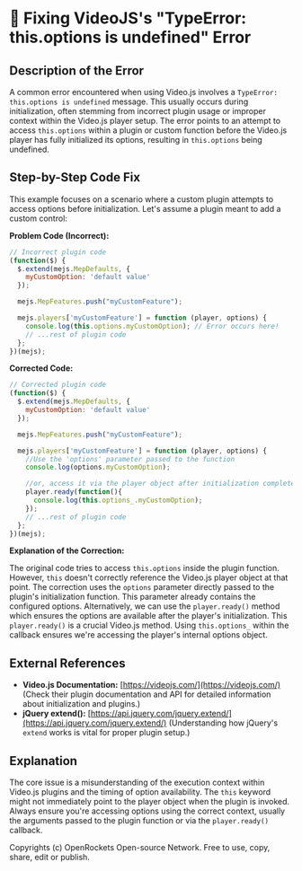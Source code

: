 # 🐞 Fixing VideoJS's "TypeError: this.options is undefined" Error


## Description of the Error

A common error encountered when using Video.js involves a `TypeError: this.options is undefined` message.  This usually occurs during initialization, often stemming from incorrect plugin usage or improper context within the Video.js player setup.  The error points to an attempt to access `this.options` within a plugin or custom function before the Video.js player has fully initialized its options, resulting in `this.options` being undefined.

## Step-by-Step Code Fix

This example focuses on a scenario where a custom plugin attempts to access options before initialization.  Let's assume a plugin meant to add a custom control:


**Problem Code (Incorrect):**

```javascript
// Incorrect plugin code
(function($) {
  $.extend(mejs.MepDefaults, {
    myCustomOption: 'default value'
  });

  mejs.MepFeatures.push("myCustomFeature");

  mejs.players['myCustomFeature'] = function (player, options) {
    console.log(this.options.myCustomOption); // Error occurs here!
    // ...rest of plugin code
  };
})(mejs);
```

**Corrected Code:**

```javascript
// Corrected plugin code
(function($) {
  $.extend(mejs.MepDefaults, {
    myCustomOption: 'default value'
  });

  mejs.MepFeatures.push("myCustomFeature");

  mejs.players['myCustomFeature'] = function (player, options) {
    //Use the 'options' parameter passed to the function
    console.log(options.myCustomOption);  

    //or, access it via the player object after initialization completes:
    player.ready(function(){
      console.log(this.options_.myCustomOption);
    });
    // ...rest of plugin code
  };
})(mejs);

```


**Explanation of the Correction:**

The original code tries to access `this.options` inside the plugin function.  However, `this` doesn't correctly reference the Video.js player object at that point. The correction uses the `options` parameter directly passed to the plugin's initialization function. This parameter already contains the configured options. Alternatively, we can use the `player.ready()` method which ensures the options are available after the player's initialization.  This `player.ready()` is a crucial Video.js method.  Using `this.options_` within the callback ensures we're accessing the player's internal options object.


## External References

* **Video.js Documentation:** [https://videojs.com/](https://videojs.com/) (Check their plugin documentation and API for detailed information about initialization and plugins.)
* **jQuery extend():** [https://api.jquery.com/jquery.extend/](https://api.jquery.com/jquery.extend/) (Understanding how jQuery's `extend` works is vital for proper plugin setup.)

## Explanation

The core issue is a misunderstanding of the execution context within Video.js plugins and the timing of option availability. The `this` keyword might not immediately point to the player object when the plugin is invoked. Always ensure you're accessing options using the correct context, usually the arguments passed to the plugin function or via the `player.ready()` callback.


Copyrights (c) OpenRockets Open-source Network. Free to use, copy, share, edit or publish.

